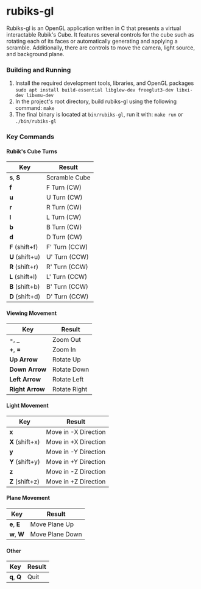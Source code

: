 
# rubiks-gl

Rubiks-gl is an OpenGL application written in C that presents a virtual interactable Rubik's Cube. It features several controls for the cube such as rotating each of its faces or automatically generating and applying a scramble. Additionally, there are controls to move the camera, light source, and background plane. 

### Building and Running

1. Install the required development tools, libraries, and OpenGL packages
    `sudo apt install build-essential libglew-dev freeglut3-dev libxi-dev libxmu-dev`
2. In the project's root directory, build rubiks-gl using the following command:
    `make`
3. The final binary is located at `bin/rubiks-gl`, run it with:
    `make run` or `./bin/rubiks-gl`

### Key Commands

#### Rubik's Cube Turns

Key | Result 
---|---
**s**, **S** | Scramble Cube
**f** | F Turn (CW)
**u** | U Turn (CW)
**r** | R Turn (CW)
**l** | L Turn (CW)
**b** | B Turn (CW)
**d** | D Turn (CW)
**F** (shift+f) | F' Turn (CCW)
**U** (shift+u) | U' Turn (CCW)
**R** (shift+r) | R' Turn (CCW)
**L** (shift+l) | L' Turn (CCW)
**B** (shift+b) | B' Turn (CCW)
**D** (shift+d) | D' Turn (CCW)

#### Viewing Movement

Key | Result 
---|---
**\-**,  **_** | Zoom Out
**\+**, **=** | Zoom In
**Up Arrow** | Rotate Up
**Down Arrow** | Rotate Down
**Left Arrow** | Rotate Left
**Right Arrow** | Rotate Right

#### Light Movement

Key | Result 
---|---
**x** | Move in -X Direction
**X** (shift+x) | Move in +X Direction
**y** | Move in -Y Direction
**Y** (shift+y) | Move in +Y Direction
**z** | Move in -Z Direction
**Z** (shift+z) | Move in +Z Direction

#### Plane Movement

Key | Result 
---|---
**e**, **E** | Move Plane Up
**w**, **W** | Move Plane Down

#### Other

Key | Result 
---|---
**q**, **Q** | Quit
